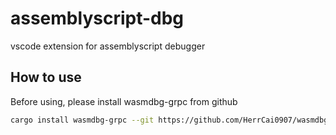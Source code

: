 # assemblyscript-dbg

vscode extension for assemblyscript debugger

## How to use

Before using, please install wasmdbg-grpc from github

```bash
cargo install wasmdbg-grpc --git https://github.com/HerrCai0907/wasmdbg.git
```
